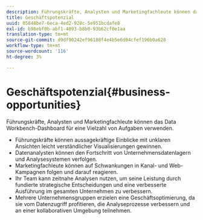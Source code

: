 ```yaml
---
description: Führungskräfte, Analysten und Marketingfachleute können das Data Workbench-Dashboard für eine Vielzahl von Aufgaben verwenden.
title: Geschäftspotenzial
uuid: 05848be7-6eca-4ed2-928c-5e951bcdafe8
exl-id: b98ebf0b-abf1-4093-b8b0-93b62cf0e1aa
translation-type: tm+mt
source-git-commit: d9df90242ef96188f4e4b5e6d04cfef196b0a628
workflow-type: tm+mt
source-wordcount: '116'
ht-degree: 3%

---
```


# Geschäftspotenzial{#business-opportunities}

Führungskräfte, Analysten und Marketingfachleute können das Data Workbench-Dashboard für eine Vielzahl von Aufgaben verwenden.

* Führungskräfte können aussagekräftige Einblicke mit unklaren Ansichten leicht verständlicher Visualisierungen gewinnen.
* Datenanalysten können den Fortschritt von Unternehmensdatenlagern und Analysesystemen verfolgen.
* Marketingfachleute können auf Schwankungen in Kanal- und Web-Kampagnen folgen und darauf reagieren.
* Ihr Team kann zeitnahe Analysen nutzen, um seine Leistung durch fundierte strategische Entscheidungen und eine verbesserte Ausführung im gesamten Unternehmen zu verbessern.
* Mehrere Unternehmensgruppen erzielen eine Geschäftsoptimierung, da sie vom Datenzugriff profitieren, die Analyseprozesse verbessern und an einer kollaborativen Umgebung teilnehmen.
